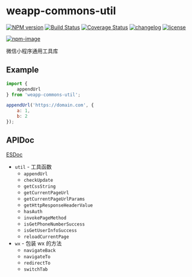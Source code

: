 # weapp-commons-util

[![NPM version][npm-image]][npm-url] [![Build Status][ci-status-image]][ci-status-url] [![Coverage Status][coverage-status-image]][coverage-status-url] [![changelog][changelog-image]][changelog-url] [![license][license-image]][license-url]

[ci-status-image]: https://travis-ci.org/ufologist/weapp-commons-util.svg?branch=master
[ci-status-url]: https://travis-ci.org/ufologist/weapp-commons-util
[coverage-status-image]: https://coveralls.io/repos/github/ufologist/weapp-commons-util/badge.svg?branch=master
[coverage-status-url]: https://coveralls.io/github/ufologist/weapp-commons-util
[npm-image]: https://img.shields.io/npm/v/weapp-commons-util.svg?style=flat-square
[npm-url]: https://npmjs.org/package/weapp-commons-util
[license-image]: https://img.shields.io/github/license/ufologist/weapp-commons-util.svg
[license-url]: https://github.com/ufologist/weapp-commons-util/blob/master/LICENSE
[changelog-image]: https://img.shields.io/badge/CHANGE-LOG-blue.svg?style=flat-square
[changelog-url]: https://github.com/ufologist/weapp-commons-util/blob/master/CHANGELOG.md

[![npm-image](https://nodei.co/npm/weapp-commons-util.png?downloads=true&downloadRank=true&stars=true)](https://npmjs.com/package/weapp-commons-util)

微信小程序通用工具库

## Example

```javascript
import {
    appendUrl
} from 'weapp-commons-util';

appendUrl('https://domain.com', {
    a: 1,
    b: 2
});
```

## APIDoc

[ESDoc](https://doc.esdoc.org/github.com/ufologist/weapp-commons-util/)

* `util` - 工具函数
  * `appendUrl`
  * `checkUpdate`
  * `getCssString`
  * `getCurrentPageUrl`
  * `getCurrentPageUrlParams`
  * `getHttpResponseHeaderValue`
  * `hasAuth`
  * `invokePageMethod`
  * `isGetPhoneNumberSuccess`
  * `isGetUserInfoSuccess`
  * `reloadCurrentPage`
* `wx` - 包装 wx 的方法
  * `navigateBack`
  * `navigateTo`
  * `redirectTo`
  * `switchTab`